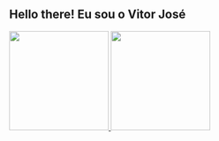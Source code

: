 ## Hello there! Eu sou o Vitor José
 <div>
  <a href="https://github.com/vitormj">
  <img height="180em" src="https://github-readme-stats.vercel.app/api?username=vitormj&show_icons=true&theme=tokyonight&include_all_commits=true&count_private=true"/>
  <img height="180em" src="https://github-readme-stats.vercel.app/api/top-langs/?username=vitormj&layout=compact&langs_count=7&theme=tokyonight"/>
</div>
